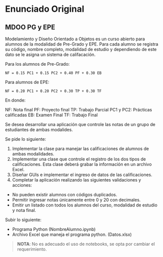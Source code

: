 # Enunciado Original

## MDOO PG y EPE

Modelamiento y Diseño Orientado a Objetos es un curso abierto para
alumnos de la modalidad de Pre-Grado y EPE. Para cada alumno se
registra su código, nombre completo, modalidad de estudio y
dependiendo de este dato se le asigna un sistema de califacación.

Para los alumnos de Pre-Grado:

```
NF = 0.15 PC1 + 0.15 PC2 + 0.40 PF + 0.30 EB
```

Para alumnos de EPE:

```
NF = 0.20 PC1 + 0.20 PC2 + 0.30 TP + 0.30 TF
```

En donde:

NF: Nota final
PF: Proyecto final
TP: Trabajo Parcial
PC1 y PC2:  Prácticas calificadas
EB: Examen Final
TF: Trabajo Final

Se desea desarrollar una aplicación que controle las notas de un grupo
de estudiantes de ambas modalides.

Se pide lo siguiente:

1. Implementar la clase para manejar las calificaciones de alumnos de
  ambas modalidades.
2. Implementar una clase que controle el registro de los dos tipos de
  calificaciones. Esta clase deberá grabar la información en un archivo
  Excel.
3. Diseñar GUIs e implementar el ingreso de datos de las calificaciones.
4. Completar la aplicación realizando las siguientes validaciones y
  acciones:
  - No pueden existir alumnos con códigos duplicados.
  - Permitir ingresar notas únicamente entre 0 y 20 con decimales.
  - Emitir un listado con todos los alumnos del curso, modalidad de
    estudio y nota final.

Subir lo siguiente:

- Programa Python (NombreAlumno.ipynb)
- Archivo Excel que maneja el programa python. (Datos.xlsx)

> __**NOTA**__: No es adecuado el uso de notebooks, se opta por
> cambiar el requerimiento.
